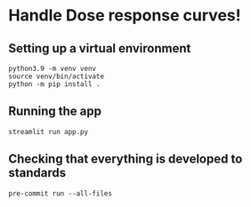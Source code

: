 
# Handle Dose response curves!


## Setting up a virtual environment

```
python3.9 -m venv venv
source venv/bin/activate
python -m pip install .
```

## Running the app

```
streamlit run app.py
```

## Checking that everything is developed to standards

```
pre-commit run --all-files
```
